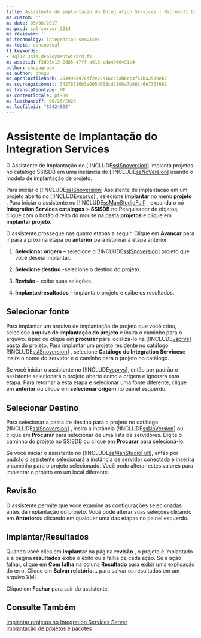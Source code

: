 ```yaml
---
title: Assistente de implantação do Integration Services | Microsoft Docs
ms.custom: ''
ms.date: 03/06/2017
ms.prod: sql-server-2014
ms.reviewer: ''
ms.technology: integration-services
ms.topic: conceptual
f1_keywords:
- sql12.ssis.deploymentwizard.f1
ms.assetid: f3d93e13-2d85-47ff-a913-cda4046491c4
author: chugugrace
ms.author: chugu
ms.openlocfilehash: 2039968976df2e22a16c47abbcc3f51ba25bbeb2
ms.sourcegitcommit: 34278310b3e005d008cd2106a7b86fc6e736f661
ms.translationtype: MT
ms.contentlocale: pt-BR
ms.lasthandoff: 06/26/2020
ms.locfileid: "85424803"
---
```

# <a name="integration-services-deployment-wizard"></a>Assistente de Implantação do Integration Services
  O Assistente de Implantação do [!INCLUDE[ssISnoversion](../includes/ssisnoversion-md.md)] implanta projetos no catálogo SSISDB em uma instância do [!INCLUDE[ssNoVersion](../includes/ssnoversion-md.md)] usando o modelo de implantação de projeto.  
  
 Para iniciar o [!INCLUDE[ssISnoversion](../includes/ssisnoversion-md.md)] Assistente de implantação em um projeto aberto no [!INCLUDE[vsprvs](../includes/vsprvs-md.md)] , selecione **implantar** no menu **projeto** . Para iniciar o assistente no [!INCLUDE[ssManStudioFull](../includes/ssmanstudiofull-md.md)] , expanda o nó **Integration Services catálogos**  >  **SSISDB** no Pesquisador de objetos, clique com o botão direito do mouse na pasta **projetos** e clique em **implantar projeto**.  
  
 O assistente prossegue nas quatro etapas a seguir. Clique em **Avançar** para ir para a próxima etapa ou **anterior** para retornar à etapa anterior.  
  
1.  **Selecionar origem** – selecione o [!INCLUDE[ssISnoversion](../includes/ssisnoversion-md.md)] projeto que você deseja implantar.  
  
2.  **Selecione destino** -selecione o destino do projeto.  
  
3.  **Revisão** – exibe suas seleções.  
  
4.  **Implantar/resultados** – implanta o projeto e exibe os resultados.  
  
## <a name="select-source"></a>Selecionar fonte  
 Para implantar um arquivo de implantação de projeto que você criou, selecione **arquivo de implantação do projeto** e insira o caminho para o arquivo. ispac ou clique em **procurar** para localizá-lo na [!INCLUDE[vsprvs](../includes/vsprvs-md.md)] pasta do projeto. Para implantar um projeto residente no catálogo [!INCLUDE[ssISnoversion](../includes/ssisnoversion-md.md)] , selecione **Catálogo do Integration Services**e insira o nome do servidor e o caminho para o projeto no catálogo.  
  
 Se você iniciar o assistente no [!INCLUDE[vsprvs](../includes/vsprvs-md.md)], então por padrão o assistente selecionará o projeto aberto como a origem e ignorará esta etapa. Para retornar a esta etapa e selecionar uma fonte diferente, clique em **anterior** ou clique em **selecionar origem** no painel esquerdo.  
  
## <a name="select-destination"></a>Selecionar Destino  
 Para selecionar a pasta de destino para o projeto no catálogo [!INCLUDE[ssISnoversion](../includes/ssisnoversion-md.md)] , insira a instância [!INCLUDE[ssNoVersion](../includes/ssnoversion-md.md)] ou clique em **Procurar** para selecionar de uma lista de servidores. Digite o caminho do projeto no SSISDB ou clique em **Procurar** para selecioná-lo.  
  
 Se você iniciar o assistente no [!INCLUDE[ssManStudioFull](../includes/ssmanstudiofull-md.md)], então por padrão o assistente selecionará a instância de servidor conectada e inserirá o caminho para o projeto selecionado. Você pode alterar estes valores para implantar o projeto em um local diferente.  
  
## <a name="review"></a>Revisão  
 O assistente permite que você examine as configurações selecionadas antes da implantação do projeto. Você pode alterar suas seleções clicando em **Anterior**ou clicando em qualquer uma das etapas no painel esquerdo.  
  
## <a name="deployresults"></a>Implantar/Resultados  
 Quando você clica em **implantar** na página **revisão** , o projeto é implantado e a página **resultados** exibe o êxito ou a falha de cada ação. Se a ação falhar, clique em **Com falha** na coluna **Resultado** para exibir uma explicação do erro. Clique em **Salvar relatório...** para salvar os resultados em um arquivo XML.  
  
 Clique em **Fechar** para sair do assistente.  
  
## <a name="see-also"></a>Consulte Também  
 [Implantar projetos no Integration Services Server](../../2014/integration-services/deploy-projects-to-integration-services-server.md)   
 [Implantação de projetos e pacotes](packages/deploy-integration-services-ssis-projects-and-packages.md)  
  
  
